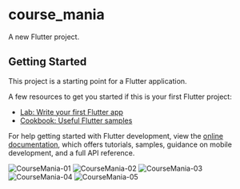 # course_mania

A new Flutter project.

## Getting Started

This project is a starting point for a Flutter application.

A few resources to get you started if this is your first Flutter project:

- [Lab: Write your first Flutter app](https://docs.flutter.dev/get-started/codelab)
- [Cookbook: Useful Flutter samples](https://docs.flutter.dev/cookbook)

For help getting started with Flutter development, view the
[online documentation](https://docs.flutter.dev/), which offers tutorials,
samples, guidance on mobile development, and a full API reference.


![CourseMania-01](https://user-images.githubusercontent.com/79190719/226695309-bfcaac6f-7c4c-48ce-b608-6e956ed35352.png)
![CourseMania-02](https://user-images.githubusercontent.com/79190719/226695351-99a78c71-83fb-49fb-9a2f-fdb73bc45a99.png)
![CourseMania-03](https://user-images.githubusercontent.com/79190719/226695359-66e8aeb9-429b-4cf8-91b1-9ae93251bb67.png)
![CourseMania-04](https://user-images.githubusercontent.com/79190719/226695398-bfc0f69c-ce44-439a-a76a-9922758bd308.png)
![CourseMania-05](https://user-images.githubusercontent.com/79190719/226695418-c1b9b86b-4d15-4b89-846c-4254b0736eae.png)
